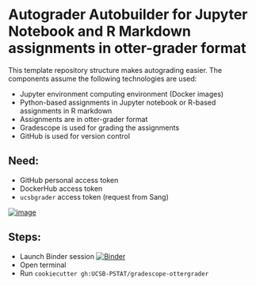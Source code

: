 # Autograder Autobuilder for Jupyter Notebook and R Markdown assignments in otter-grader format

This template repository structure makes autograding easier. The components assume the following technologies are used:
- Jupyter environment computing environment (Docker images)
- Python-based assignments in Jupyter notebook or R-based assignments in R markdown
- Assignments are in otter-grader format
- Gradescope is used for grading the assignments
- GitHub is used for version control

## Need: 
- GitHub personal access token
- DockerHub access token
- `ucsbgrader` access token (request from Sang)

[![image](https://user-images.githubusercontent.com/1441512/111580418-b7878480-8774-11eb-9668-e7938b0754ac.png)](https://youtu.be/D9ursARpQJk)

## Steps:
- Launch Binder session [![Binder](https://mybinder.org/badge_logo.svg)](https://mybinder.org/v2/gh/UCSB-PSTAT/gradescope-ottergrader/main?urlpath=lab)
- Open terminal
- Run `cookiecutter gh:UCSB-PSTAT/gradescope-ottergrader`

